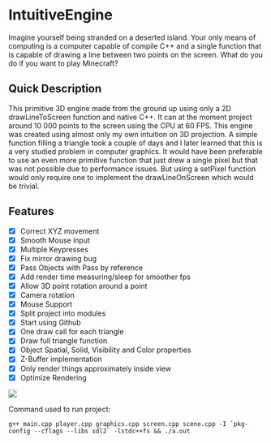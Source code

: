 # IntuitiveEngine

Imagine yourself being stranded on a deserted island. Your only means of computing is a computer capable of compile C++ and a single function that is capable of drawing a line between two points on the screen. What do you do if you want to play Minecraft?

## Quick Description 

This primitive 3D engine made from the ground up using only a 2D drawLineToScreen function and native C++. It can at the moment project around 10 000 points to the screen using the CPU at 60 FPS. This engine was created using almost only my own intuition on 3D projection. A simple function filling a triangle took a couple of days and I later learned that this is a very studied problem in computer graphics. It would have been preferable to use an even more primitive function that just drew a single pixel but that was not possible due to performance issues. But using a setPixel function would only require one to implement the drawLineOnScreen which would be trivial.

## Features

- [x] Correct XYZ movement
- [x] Smooth Mouse input
- [x] Multiple Keypresses
- [x] Fix mirror drawing bug
- [x] Pass Objects with Pass by reference
- [x] Add render time measuring/sleep for smoother fps
- [x] Allow 3D point rotation around a point
- [x] Camera rotation
- [x] Mouse Support
- [x] Split project into modules
- [x] Start using Github
- [x] One draw call for each triangle
- [x] Draw full triangle function
- [x] Object Spatial, Solid, Visibility and Color properties
- [x] Z-Buffer implementation
- [x] Only render things approximately inside view
- [x] Optimize Rendering

![](peek.gif)

Command used to run project:
```
g++ main.cpp player.cpp graphics.cpp screen.cpp scene.cpp -I `pkg-config --cflags --libs sdl2` -lstdc++fs && ./a.out
```


